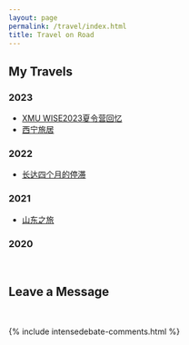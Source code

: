 ```yaml
---
layout: page
permalink: /travel/index.html
title: Travel on Road
---
```


## My Travels

### 2023

- [XMU WISE2023夏令营回忆](https://Russ0024.github.io/blogs/xmu)
- [西宁旅居](https://Russ0024.github.io/blogs/xining)

### 2022

- [长达四个月的停滞](https://Russ0024.github.io/blogs/dalian2022)<br>

### 2021

- [山东之旅](https://Russ0024.github.io/blogs/shandong2021)<br>

### 2020


<br>

## Leave a Message

<br>

{% include intensedebate-comments.html %}
<br>
